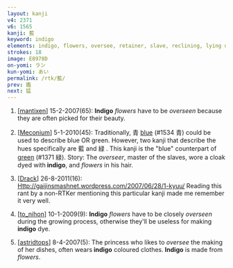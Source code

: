 ```yaml
---
layout: kanji
v4: 2371
v6: 1565
kanji: 藍
keyword: indigo
elements: indigo, flowers, oversee, retainer, slave, reclining, lying down, one, floor, dish
strokes: 18
image: E8978D
on-yomi: ラン
kun-yomi: あい
permalink: /rtk/藍/
prev: 鑑
next: 猛
---
```


1) [<a href="http://kanji.koohii.com/profile/mantixen">mantixen</a>] 15-2-2007(65): <strong>Indigo</strong> <em>flowers</em> have to be <em>overseen</em> because they are often picked for their beauty.

2) [<a href="http://kanji.koohii.com/profile/Meconium">Meconium</a>] 5-1-2010(45): Traditionally, 青 <a href="../v4/1534.html">blue</a> (#1534 青) could be used to describe blue OR green. However, two kanji that describe the hues specifically are 藍 and 緑 . This kanji is the &quot;blue&quot; counterpart of <a href="../v4/1371.html">green</a> (#1371 緑). Story: The <em>overseer</em>, master of the slaves, wore a cloak dyed with<strong> indigo</strong>, and <em>flowers</em> in his hair.

3) [<a href="http://kanji.koohii.com/profile/Drack">Drack</a>] 26-8-2011(16): <a href="Http://gaijinsmashnet.wordpress.com/2007/06/28/1-kyuu/">Http://gaijinsmashnet.wordpress.com/2007/06/28/1-kyuu/</a> Reading this rant by a non-RTKer mentioning this particular kanji made me remember it very well.

4) [<a href="http://kanji.koohii.com/profile/to_nihon">to_nihon</a>] 10-1-2009(9): <strong>Indigo</strong> <em>flowers</em> have to be closely <em>overseen</em> during the growing process, otherwise they&#039;ll be useless for making <strong>indigo</strong> dye.

5) [<a href="http://kanji.koohii.com/profile/astridtops">astridtops</a>] 8-4-2007(5): The princess who likes to <em>oversee</em> the making of her dishes, often wears<strong> indigo</strong> coloured clothes.<strong> Indigo</strong> is made from <em>flowers</em>.

